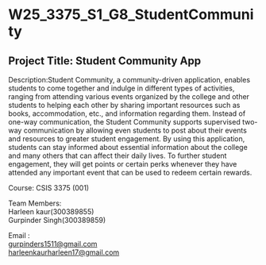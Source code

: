 # W25_3375_S1_G8_StudentCommunity
## Project Title: Student Community App
Description:Student Community, a community-driven application, enables students to come together and indulge in different types of activities, ranging from attending various events organized by the college and other students to helping each other by sharing important resources such as books, accommodation, etc., and information regarding them. Instead of one-way communication, the Student Community supports supervised two-way communication by allowing even students to post about their events and resources to greater student engagement. By using this application, students can stay informed about essential information about the college and many others that can affect their daily lives. To further student engagement, they will get points or certain perks whenever they have attended any important event that can be used to redeem certain rewards.

Course: CSIS 3375 (001)

Team Members:\
Harleen kaur(300389855)\
Gurpinder Singh(300389859)

Email : <br/> 
gurpinders1511@gmail.com\
harleenkaurharleen17@gmail.com
